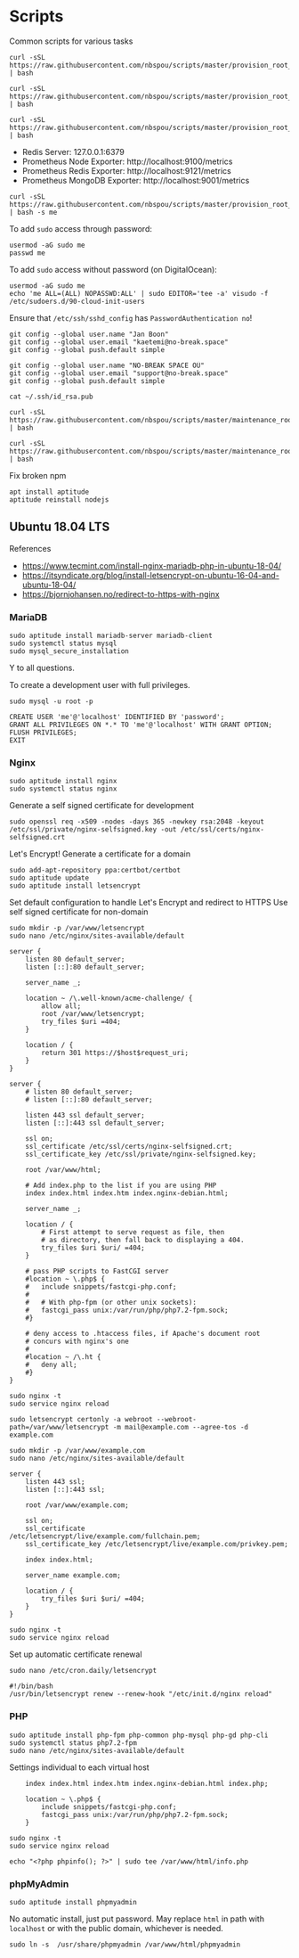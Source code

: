 # Scripts
Common scripts for various tasks

```
curl -sSL https://raw.githubusercontent.com/nbspou/scripts/master/provision_root_base.sh | bash
```

```
curl -sSL https://raw.githubusercontent.com/nbspou/scripts/master/provision_root_redis.sh | bash
```

```
curl -sSL https://raw.githubusercontent.com/nbspou/scripts/master/provision_root_dogcat.sh | bash
```

* Redis Server: 127.0.0.1:6379
* Prometheus Node Exporter: http://localhost:9100/metrics
* Prometheus Redis Exporter: http://localhost:9121/metrics
* Prometheus MongoDB Exporter: http://localhost:9001/metrics

```
curl -sSL https://raw.githubusercontent.com/nbspou/scripts/master/provision_root_adduser.sh | bash -s me
```

To add `sudo` access through password:

```
usermod -aG sudo me
passwd me
```

To add `sudo` access without password (on DigitalOcean):

```
usermod -aG sudo me
echo 'me ALL=(ALL) NOPASSWD:ALL' | sudo EDITOR='tee -a' visudo -f /etc/sudoers.d/90-cloud-init-users
```

Ensure that `/etc/ssh/sshd_config` has `PasswordAuthentication no`!

```
git config --global user.name "Jan Boon"
git config --global user.email "kaetemi@no-break.space"
git config --global push.default simple
```

```
git config --global user.name "NO-BREAK SPACE OÜ"
git config --global user.email "support@no-break.space"
git config --global push.default simple
```

```
cat ~/.ssh/id_rsa.pub
```

```
curl -sSL https://raw.githubusercontent.com/nbspou/scripts/master/maintenance_root_redis.sh | bash
```

```
curl -sSL https://raw.githubusercontent.com/nbspou/scripts/master/maintenance_root_dogcat.sh | bash
```

Fix broken npm
```
apt install aptitude
aptitude reinstall nodejs
```

## Ubuntu 18.04 LTS

References
* https://www.tecmint.com/install-nginx-mariadb-php-in-ubuntu-18-04/
* https://itsyndicate.org/blog/install-letsencrypt-on-ubuntu-16-04-and-ubuntu-18-04/
* https://bjornjohansen.no/redirect-to-https-with-nginx

### MariaDB

```
sudo aptitude install mariadb-server mariadb-client
sudo systemctl status mysql
sudo mysql_secure_installation
```
Y to all questions.

To create a development user with full privileges.
```
sudo mysql -u root -p
```
```
CREATE USER 'me'@'localhost' IDENTIFIED BY 'password';
GRANT ALL PRIVILEGES ON *.* TO 'me'@'localhost' WITH GRANT OPTION;
FLUSH PRIVILEGES;
EXIT
```

### Nginx

```
sudo aptitude install nginx
sudo systemctl status nginx
```
Generate a self signed certificate for development
```
sudo openssl req -x509 -nodes -days 365 -newkey rsa:2048 -keyout /etc/ssl/private/nginx-selfsigned.key -out /etc/ssl/certs/nginx-selfsigned.crt
```
Let's Encrypt! Generate a certificate for a domain
```
sudo add-apt-repository ppa:certbot/certbot
sudo aptitude update
sudo aptitude install letsencrypt
```
Set default configuration to handle Let's Encrypt and redirect to HTTPS
Use self signed certificate for non-domain
```
sudo mkdir -p /var/www/letsencrypt
sudo nano /etc/nginx/sites-available/default
```
```
server {
	listen 80 default_server;
	listen [::]:80 default_server;

	server_name _;

	location ~ /\.well-known/acme-challenge/ {
		allow all;
		root /var/www/letsencrypt;
		try_files $uri =404;
	}

	location / {
		return 301 https://$host$request_uri;
	}
}

server {
	# listen 80 default_server;
	# listen [::]:80 default_server;

	listen 443 ssl default_server;
	listen [::]:443 ssl default_server;
	
	ssl on;
	ssl_certificate /etc/ssl/certs/nginx-selfsigned.crt;
	ssl_certificate_key /etc/ssl/private/nginx-selfsigned.key;

	root /var/www/html;

	# Add index.php to the list if you are using PHP
	index index.html index.htm index.nginx-debian.html;

	server_name _;

	location / {
		# First attempt to serve request as file, then
		# as directory, then fall back to displaying a 404.
		try_files $uri $uri/ =404;
	}

	# pass PHP scripts to FastCGI server
	#location ~ \.php$ {
	#	include snippets/fastcgi-php.conf;
	#
	#	# With php-fpm (or other unix sockets):
	#	fastcgi_pass unix:/var/run/php/php7.2-fpm.sock;
	#}

	# deny access to .htaccess files, if Apache's document root
	# concurs with nginx's one
	#
	#location ~ /\.ht {
	#	deny all;
	#}
}
```
```
sudo nginx -t
sudo service nginx reload
```
```
sudo letsencrypt certonly -a webroot --webroot-path=/var/www/letsencrypt -m mail@example.com --agree-tos -d example.com
```
```
sudo mkdir -p /var/www/example.com
sudo nano /etc/nginx/sites-available/default
```
```
server {
	listen 443 ssl;
	listen [::]:443 ssl;

	root /var/www/example.com;
	
	ssl on;
	ssl_certificate     /etc/letsencrypt/live/example.com/fullchain.pem;
	ssl_certificate_key /etc/letsencrypt/live/example.com/privkey.pem;

	index index.html;
	
	server_name example.com;
	
	location / {
		try_files $uri $uri/ =404;
	}
}
```
```
sudo nginx -t
sudo service nginx reload
```
Set up automatic certificate renewal
```
sudo nano /etc/cron.daily/letsencrypt
```
```
#!/bin/bash
/usr/bin/letsencrypt renew --renew-hook "/etc/init.d/nginx reload"
```

### PHP

```
sudo aptitude install php-fpm php-common php-mysql php-gd php-cli
sudo systemctl status php7.2-fpm
sudo nano /etc/nginx/sites-available/default
```
Settings individual to each virtual host
```
	index index.html index.htm index.nginx-debian.html index.php;
```
```
	location ~ \.php$ {
		include snippets/fastcgi-php.conf;
		fastcgi_pass unix:/var/run/php/php7.2-fpm.sock;
	}
```
```
sudo nginx -t
sudo service nginx reload
```
```
echo "<?php phpinfo(); ?>" | sudo tee /var/www/html/info.php
```

### phpMyAdmin

```
sudo aptitude install phpmyadmin
```
No automatic install, just put password.
May replace `html` in path with `localhost` or with the public domain, whichever is needed.
```
sudo ln -s  /usr/share/phpmyadmin /var/www/html/phpmyadmin
```
